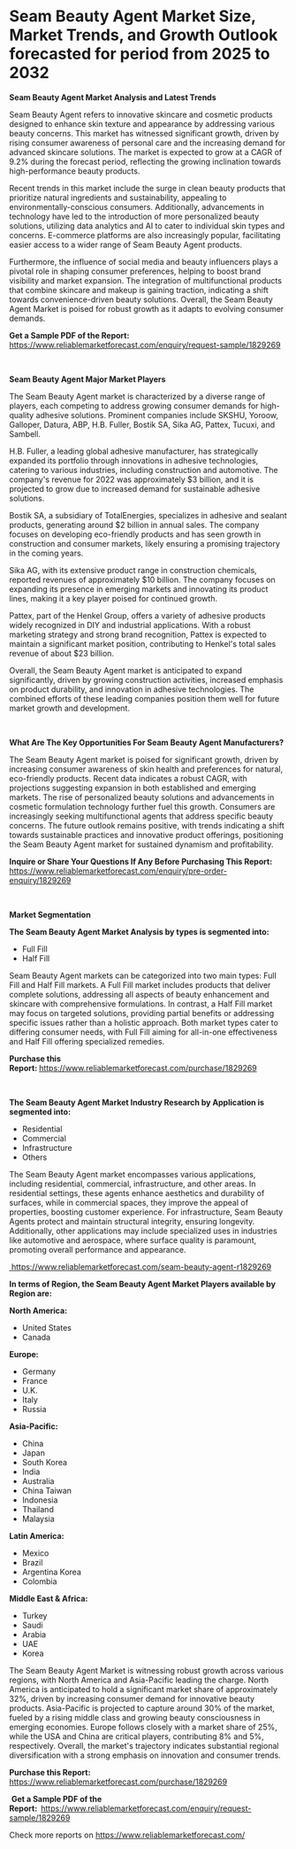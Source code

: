 <p><h1>Seam Beauty Agent Market Size, Market Trends, and Growth Outlook forecasted for period from 2025 to 2032</h1></p><p><strong>Seam Beauty Agent Market Analysis and Latest Trends</strong></p>
<p><p>Seam Beauty Agent refers to innovative skincare and cosmetic products designed to enhance skin texture and appearance by addressing various beauty concerns. This market has witnessed significant growth, driven by rising consumer awareness of personal care and the increasing demand for advanced skincare solutions. The market is expected to grow at a CAGR of 9.2% during the forecast period, reflecting the growing inclination towards high-performance beauty products.</p><p>Recent trends in this market include the surge in clean beauty products that prioritize natural ingredients and sustainability, appealing to environmentally-conscious consumers. Additionally, advancements in technology have led to the introduction of more personalized beauty solutions, utilizing data analytics and AI to cater to individual skin types and concerns. E-commerce platforms are also increasingly popular, facilitating easier access to a wider range of Seam Beauty Agent products. </p><p>Furthermore, the influence of social media and beauty influencers plays a pivotal role in shaping consumer preferences, helping to boost brand visibility and market expansion. The integration of multifunctional products that combine skincare and makeup is gaining traction, indicating a shift towards convenience-driven beauty solutions. Overall, the Seam Beauty Agent Market is poised for robust growth as it adapts to evolving consumer demands.</p></p>
<p><strong>Get a Sample PDF of the Report:&nbsp;</strong> <a href="https://www.reliablemarketforecast.com/enquiry/request-sample/1829269?utm_campaign=3445&utm_medium=2&utm_source=Github&utm_content=ia&utm_term=02042025&utm_id=seam-beauty-agent">https://www.reliablemarketforecast.com/enquiry/request-sample/1829269</a></p>
<p>&nbsp;</p>
<p><strong>Seam Beauty Agent Major Market Players</strong></p>
<p><p>The Seam Beauty Agent market is characterized by a diverse range of players, each competing to address growing consumer demands for high-quality adhesive solutions. Prominent companies include SKSHU, Yoroow, Galloper, Datura, ABP, H.B. Fuller, Bostik SA, Sika AG, Pattex, Tucuxi, and Sambell.</p><p>H.B. Fuller, a leading global adhesive manufacturer, has strategically expanded its portfolio through innovations in adhesive technologies, catering to various industries, including construction and automotive. The company's revenue for 2022 was approximately $3 billion, and it is projected to grow due to increased demand for sustainable adhesive solutions.</p><p>Bostik SA, a subsidiary of TotalEnergies, specializes in adhesive and sealant products, generating around $2 billion in annual sales. The company focuses on developing eco-friendly products and has seen growth in construction and consumer markets, likely ensuring a promising trajectory in the coming years.</p><p>Sika AG, with its extensive product range in construction chemicals, reported revenues of approximately $10 billion. The company focuses on expanding its presence in emerging markets and innovating its product lines, making it a key player poised for continued growth.</p><p>Pattex, part of the Henkel Group, offers a variety of adhesive products widely recognized in DIY and industrial applications. With a robust marketing strategy and strong brand recognition, Pattex is expected to maintain a significant market position, contributing to Henkel's total sales revenue of about $23 billion.</p><p>Overall, the Seam Beauty Agent market is anticipated to expand significantly, driven by growing construction activities, increased emphasis on product durability, and innovation in adhesive technologies. The combined efforts of these leading companies position them well for future market growth and development.</p></p>
<p>&nbsp;</p>
<p><strong>What Are The Key Opportunities For Seam Beauty Agent Manufacturers?</strong></p>
<p><p>The Seam Beauty Agent market is poised for significant growth, driven by increasing consumer awareness of skin health and preferences for natural, eco-friendly products. Recent data indicates a robust CAGR, with projections suggesting expansion in both established and emerging markets. The rise of personalized beauty solutions and advancements in cosmetic formulation technology further fuel this growth. Consumers are increasingly seeking multifunctional agents that address specific beauty concerns. The future outlook remains positive, with trends indicating a shift towards sustainable practices and innovative product offerings, positioning the Seam Beauty Agent market for sustained dynamism and profitability.</p></p>
<p><strong>Inquire or Share Your Questions If Any Before Purchasing This Report:</strong> <a href="https://www.reliablemarketforecast.com/enquiry/pre-order-enquiry/1829269?utm_campaign=3445&utm_medium=2&utm_source=Github&utm_content=ia&utm_term=02042025&utm_id=seam-beauty-agent">https://www.reliablemarketforecast.com/enquiry/pre-order-enquiry/1829269</a></p>
<p>&nbsp;</p>
<p><strong>Market Segmentation</strong></p>
<p><strong>The Seam Beauty Agent Market Analysis by types is segmented into:</strong></p>
<p><ul><li>Full Fill</li><li>Half Fill</li></ul></p>
<p><p>Seam Beauty Agent markets can be categorized into two main types: Full Fill and Half Fill markets. A Full Fill market includes products that deliver complete solutions, addressing all aspects of beauty enhancement and skincare with comprehensive formulations. In contrast, a Half Fill market may focus on targeted solutions, providing partial benefits or addressing specific issues rather than a holistic approach. Both market types cater to differing consumer needs, with Full Fill aiming for all-in-one effectiveness and Half Fill offering specialized remedies.</p></p>
<p><strong>Purchase this Report:&nbsp;</strong><a href="https://www.reliablemarketforecast.com/purchase/1829269?utm_campaign=3445&utm_medium=2&utm_source=Github&utm_content=ia&utm_term=02042025&utm_id=seam-beauty-agent">https://www.reliablemarketforecast.com/purchase/1829269</a></p>
<p>&nbsp;</p>
<p><strong>The Seam Beauty Agent Market Industry Research by Application is segmented into:</strong></p>
<p><ul><li>Residential</li><li>Commercial</li><li>Infrastructure</li><li>Others</li></ul></p>
<p><p>The Seam Beauty Agent market encompasses various applications, including residential, commercial, infrastructure, and other areas. In residential settings, these agents enhance aesthetics and durability of surfaces, while in commercial spaces, they improve the appeal of properties, boosting customer experience. For infrastructure, Seam Beauty Agents protect and maintain structural integrity, ensuring longevity. Additionally, other applications may include specialized uses in industries like automotive and aerospace, where surface quality is paramount, promoting overall performance and appearance.</p></p>
<p><a href="https://www.reliablemarketforecast.com/seam-beauty-agent-r1829269?utm_campaign=3445&utm_medium=2&utm_source=Github&utm_content=ia&utm_term=02042025&utm_id=seam-beauty-agent">&nbsp;https://www.reliablemarketforecast.com/seam-beauty-agent-r1829269</a></p>
<p><strong>In terms of Region, the Seam Beauty Agent Market Players available by Region are:</strong></p>
<p>
    <p> <strong> North America: </strong>
        <ul>
            <li>United States</li>
            <li>Canada</li>
        </ul>
        </p> 
    <p> <strong> Europe: </strong>
        <ul>
            <li>Germany</li>
            <li>France</li>
            <li>U.K.</li>
            <li>Italy</li>
            <li>Russia</li>
        </ul>
        </p> 
    <p> <strong> Asia-Pacific: </strong>
        <ul>
            <li>China</li>
            <li>Japan</li>
            <li>South Korea</li>
            <li>India</li>
            <li>Australia</li>
            <li>China Taiwan</li>
            <li>Indonesia</li>
            <li>Thailand</li>
            <li>Malaysia</li>
        </ul>
        </p> 
    <p> <strong> Latin America: </strong>
        <ul>
            <li>Mexico</li>
            <li>Brazil</li>
            <li>Argentina Korea</li>
            <li>Colombia</li>
        </ul>
        </p> 
    <p> <strong> Middle East & Africa: </strong>
        <ul>
            <li>Turkey</li>
            <li>Saudi</li>
            <li>Arabia</li>
            <li>UAE</li>
            <li>Korea</li>
        </ul>
    </p>
    </p>
<p><p>The Seam Beauty Agent Market is witnessing robust growth across various regions, with North America and Asia-Pacific leading the charge. North America is anticipated to hold a significant market share of approximately 32%, driven by increasing consumer demand for innovative beauty products. Asia-Pacific is projected to capture around 30% of the market, fueled by a rising middle class and growing beauty consciousness in emerging economies. Europe follows closely with a market share of 25%, while the USA and China are critical players, contributing 8% and 5%, respectively. Overall, the market's trajectory indicates substantial regional diversification with a strong emphasis on innovation and consumer trends.</p></p>
<p><strong>Purchase this Report: </strong><a href="https://www.reliablemarketforecast.com/purchase/1829269?utm_campaign=3445&utm_medium=2&utm_source=Github&utm_content=ia&utm_term=02042025&utm_id=seam-beauty-agent">https://www.reliablemarketforecast.com/purchase/1829269</a></p>
<p>&nbsp;<strong>Get a Sample PDF of the Report:&nbsp;&nbsp;</strong><a href="https://www.reliablemarketforecast.com/enquiry/request-sample/1829269?utm_campaign=3445&utm_medium=2&utm_source=Github&utm_content=ia&utm_term=02042025&utm_id=seam-beauty-agent">https://www.reliablemarketforecast.com/enquiry/request-sample/1829269</a></p>
<p><strong></strong></p>
<p>Check more reports on <a href="https://www.reliablemarketforecast.com/?utm_campaign=3445&utm_medium=2&utm_source=Github&utm_content=ia&utm_term=02042025&utm_id=seam-beauty-agent">https://www.reliablemarketforecast.com/</a></p>